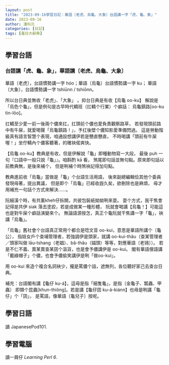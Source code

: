 ```yaml
---
layout: post
title: "2023-09-16學習日記：華語〔老虎、烏龜、大象〕台語講一字「虎、龜、象」"
date: 2023-09-16 
author: 潘科元
categories: [日記]
tags: [臺日大辭典]
---
```

## 學習台語

### 台語講「虎、龜、象」，華語講〔老虎、烏龜、大象〕

華語〔老虎〕，台語慣勢講一字 hóo；華語〔烏龜〕台語慣勢講一字 ku；
華語〔大象〕，台語慣勢講一字 tshiūnn / tshiōnn。

所以台日典並無收「老虎」、「大象」 。抑台日典是有收【烏龜 oo-ku】
解說是「烏色个龜」，但是例句是古早時代轎班（扛轎个行業）个癖話：
烏龜鎮路[oo-ku tìn-lōo]。

扛轎至少愛一前一後兩个儂來扛，扛頭前个儂也愛負責觀察路草，
若發現頭前路中有牛屎，就愛喝聲「烏龜鎮路！」，予扛後壁个儂知影愛準備閃過。
這是勞動階級真有語言智慧个表現，咱通設想講伊若是戇直戇直，
不時喝講「頭前有牛屎喔！」坐佇轎內个儂客聽著，的確袂偌爽快。

【烏龜 oo-ku】教典是有收，但是伊解說「龜」即種動物寫一大段，
最後 puh 一句『口語中一般只說「龜」』。咱斟酌 kā 看，
煞尾即句話並無句點。原來即句話以前教典無，是後來補个，
但是咧補个時煞袂記得加句點。

教典進前收「烏龜」當做是「龜」个台語生活用語，
後來副總編輯佮其他个委員發現毋著，提出異議，
但是即个「烏龜」已經收遐久矣，欲刪除也是麻煩，
毋才用補充一句話个方式來解決……。

阮細漢个時，有共薰kheh仔拆開，共彼包裝紙拗拗咧來耍。
耍个方式，我干焦會記得是共伊 siak 落去塗跤，若是成做某一種形體，
阮就會喝講【烏龜！】可能這也是對牛屎个癖話演變來个。
無論語源按怎，真正个龜阮就干焦講一字「龜」，袂講「烏龜」。

「烏龜」舊社會个台語真正常用个都合是唸文音 oo-kui，意思是華語所講个〔龜公〕，
指妓女戶个查埔管理者，若強調伊是頭家，就講 oo-kui-thâu（查某管理者／頭家叫做
lāu-tshang（老娼）、bâ-thâu（媌頭）等等，對應華語〔老鴇〕）。
若是不仁不義、賣某賣查某囝个漚貨，也是會予儂講伊是 oo-kui。
閣有華語俚語講「戴綠帽子」个儂，也會予儂偷笑講伊是咧「做oo-kui」。

用 oo-kui 來造个複合名詞袂少，攏是罵儂个話，遮無列，各位聽好家己去查台日典。

補充：台語閣有講【龜仔 ku-á】，這毋是指「細隻龜」，是指〔金龜子、瓢蟲、甲蟲〕
即類个昆蟲[khun-thiông]。若是講【龜仔囝 ku-á-kiánn】也毋是咧講「龜仔」个「囝」，
是罵語，像華語〔龜兒子〕按呢。

## 學習日語

讀 JapanesePod101.


## 學習電腦

讀一屑仔 *Learning Perl 6*.
